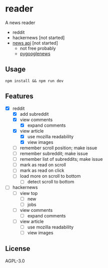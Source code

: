 # reader

A news reader

- reddit
- hackernews [not started]
- [news api](https://newsapi.org/) [not started]
  - not free probably
  - [pygooglenews](https://github.com/kotartemiy/pygooglenews)

## Usage

```command
npm install && npm run dev
```

## Features

- [x] reddit
  - [x] add subreddit
  - [x] view comments
    - [x] expand comments
  - [x] view article
    - [x] use mozilla readability
    - [x] view images
  - [ ] remember scroll position; make issue
  - [ ] remember subreddit; make issue
  - [ ] remember list of subreddits; make issue
  - [ ] mark as read on scroll
  - [ ] mark as read on click
  - [ ] load more on scroll to bottom
    - [ ] detect scroll to bottom
- [ ] hackernews
  - [ ] view top
    - [ ] new
    - [ ] jobs
  - [ ] view comments
    - [ ] expand comments
  - [ ] view article
    - [ ] use mozilla readability
    - [ ] view images

## License

AGPL-3.0
